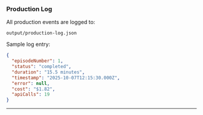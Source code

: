 ### Production Log

All production events are logged to:
```
output/production-log.json
```

Sample log entry:
```json
{
  "episodeNumber": 1,
  "status": "completed",
  "duration": "15.5 minutes",
  "timestamp": "2025-10-07T12:15:30.000Z",
  "error": null,
  "cost": "$1.82",
  "apiCalls": 19
}
```

---
